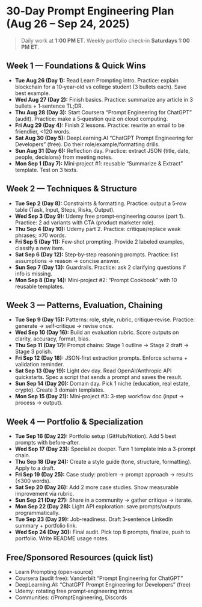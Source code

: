 # 30‑Day Prompt Engineering Plan (Aug 26 – Sep 24, 2025)

> Daily work at **1:00 PM ET**. Weekly portfolio check‑in **Saturdays 1:00 PM ET**.

## Week 1 — Foundations & Quick Wins
- **Tue Aug 26 (Day 1):** Read Learn Prompting intro. Practice: explain blockchain for a 10‑year‑old vs college student (3 bullets each). Save best example.
- **Wed Aug 27 (Day 2):** Finish basics. Practice: summarize any article in 3 bullets + 1‑sentence TL;DR.
- **Thu Aug 28 (Day 3):** Start Coursera “Prompt Engineering for ChatGPT” (audit). Practice: make a 5‑question quiz on cloud computing.
- **Fri Aug 29 (Day 4):** Finish 2 lessons. Practice: rewrite an email to be friendlier, <120 words.
- **Sat Aug 30 (Day 5):** DeepLearning.AI “ChatGPT Prompt Engineering for Developers” (free). Do their role/example/formatting drills.
- **Sun Aug 31 (Day 6):** Reflection day. Practice: extract JSON {title, date, people, decisions} from meeting notes.
- **Mon Sep 1 (Day 7):** Mini‑project #1: reusable “Summarize & Extract” template. Test on 3 texts.

## Week 2 — Techniques & Structure
- **Tue Sep 2 (Day 8):** Constraints & formatting. Practice: output a 5‑row table (Task, Input, Steps, Risks, Output).
- **Wed Sep 3 (Day 9):** Udemy free prompt‑engineering course (part 1). Practice: 2 ad variants with CTA (product marketer role).
- **Thu Sep 4 (Day 10):** Udemy part 2. Practice: critique/replace weak phrases; ≤70 words.
- **Fri Sep 5 (Day 11):** Few‑shot prompting. Provide 2 labeled examples, classify a new item.
- **Sat Sep 6 (Day 12):** Step‑by‑step reasoning prompts. Practice: list assumptions → reason → concise answer.
- **Sun Sep 7 (Day 13):** Guardrails. Practice: ask 2 clarifying questions if info is missing.
- **Mon Sep 8 (Day 14):** Mini‑project #2: “Prompt Cookbook” with 10 reusable templates.

## Week 3 — Patterns, Evaluation, Chaining
- **Tue Sep 9 (Day 15):** Patterns: role, style, rubric, critique‑revise. Practice: generate → self‑critique → revise once.
- **Wed Sep 10 (Day 16):** Build an evaluation rubric. Score outputs on clarity, accuracy, format, bias.
- **Thu Sep 11 (Day 17):** Prompt chains: Stage 1 outline → Stage 2 draft → Stage 3 polish.
- **Fri Sep 12 (Day 18):** JSON‑first extraction prompts. Enforce schema + validation reminder.
- **Sat Sep 13 (Day 19):** Light dev day. Read OpenAI/Anthropic API quickstarts. Spec a script that sends a prompt and saves the result.
- **Sun Sep 14 (Day 20):** Domain day. Pick 1 niche (education, real estate, crypto). Create 3 domain templates.
- **Mon Sep 15 (Day 21):** Mini‑project #3: 3‑step workflow doc (input → process → output).

## Week 4 — Portfolio & Specialization
- **Tue Sep 16 (Day 22):** Portfolio setup (GitHub/Notion). Add 5 best prompts with before‑after.
- **Wed Sep 17 (Day 23):** Specialize deeper. Turn 1 template into a 3‑prompt chain.
- **Thu Sep 18 (Day 24):** Create a style guide (tone, structure, formatting). Apply to a draft.
- **Fri Sep 19 (Day 25):** Case study: problem → prompt approach → results (≤300 words).
- **Sat Sep 20 (Day 26):** Add 2 more case studies. Show measurable improvement via rubric.
- **Sun Sep 21 (Day 27):** Share in a community → gather critique → iterate.
- **Mon Sep 22 (Day 28):** Light API exploration: save prompts/outputs programmatically.
- **Tue Sep 23 (Day 29):** Job‑readiness. Draft 3‑sentence LinkedIn summary + portfolio link.
- **Wed Sep 24 (Day 30):** Final audit. Pick top 8 prompts, finalize, push to portfolio. Write README usage notes.

## Free/Sponsored Resources (quick list)
- Learn Prompting (open‑source)
- Coursera (audit free): Vanderbilt “Prompt Engineering for ChatGPT”
- DeepLearning.AI: “ChatGPT Prompt Engineering for Developers” (free)
- Udemy: rotating free prompt‑engineering intros
- Communities: r/PromptEngineering, Discords

